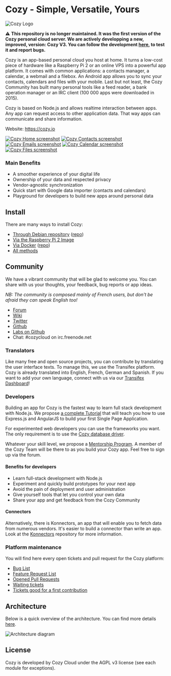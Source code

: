 # Cozy - Simple, Versatile, Yours

![Cozy Logo](https://raw.githubusercontent.com/cozy/cozy-setup/gh-pages/assets/images/happycloud.png)

:warning: __This repository is no longer maintained. It was the first version of the Cozy personal cloud server. We are actively developping a new, improved, version: Cozy V3. You can follow the development [here](https://github.com/cozy/cozy-stack), to test it and report bugs.__

Cozy is an app-based personal cloud you host at home. It turns a low-cost piece
of hardware like a Raspberry Pi 2 or an online VPS into a powerful app
platform. It comes with common applications: a contacts manager, a calendar, a
webmail and a filebox. An Android app allows you to sync your contacts,
calendars and files with your mobile. Last but not least, the Cozy Community
has built many personal tools like a feed reader, a bank operation
manager or an IRC client (100 000 apps were downloaded in 2015).

Cozy is based on Node.js and allows realtime interaction between apps. Any app
can request access to other application data. That way apps can communicate
and share information.

Website: https://cozy.io

[![Cozy Home screenshot](https://docs.cozy.io/assets/press/screenshots/home_th.png)](https://docs.cozy.io/assets/press/screenshots/home.png)
[![Cozy Contacts screenshot](https://docs.cozy.io/assets/press/screenshots/contacts_th.png)](https://docs.cozy.io/assets/press/screenshots/contacts.png)
[![Cozy Emails screenshot](https://docs.cozy.io/assets/press/screenshots/emails_th.png)](https://docs.cozy.io/assets/press/screenshots/emails.png)
[![Cozy Calendar screenshot](https://docs.cozy.io/assets/press/screenshots/calendar_th.png)](https://docs.cozy.io/assets/press/screenshots/calendar.png)
[![Cozy Files screenshot](https://docs.cozy.io/assets/press/screenshots/files_th.png)](https://docs.cozy.io/assets/press/screenshots/files.png)

### Main Benefits

* A smoother experience of your digital life
* Ownership of your data and respected privacy
* Vendor-agnostic synchronization
* Quick start with Google data importer (contacts and calendars)
* Playground for developers to build new apps around personal data


## Install

There are many ways to install Cozy:

* [Through Debian repository](https://docs.cozy.io/en/host/install/install-on-debian.html) ([repo](https://github.com/cozy/cozy-debian))
* [Via the Raspberry Pi 2 Image](https://docs.cozy.io/en/host/install/install-on-raspberry.html)
* [Via Docker](https://docs.cozy.io/en/host/install/install-on-docker.html) ([repo](https://github.com/cozy-labs/cozy-docker))
* [All methods](https://docs.cozy.io/en/host/install/)


## Community

We have a vibrant community that will be glad to welcome you. You can share
with us your thoughts, your feedback, bug reports or app ideas. 

*NB: The community is composed mainly of French users, but don't be afraid they
can speak English too!*

* [Forum](https://forum.cozy.io)
* [Wiki](https://github.com/cozy/cozy-setup/wiki)
* [Twitter](https://twitter.com/mycozycloud)
* [Github](https://github.com/cozy)
* [Labs on Github](https://github.com/cozy-labs)
* Chat: #cozycloud on irc.freenode.net


### Translators

Like many free and open source projects, you can contribute by translating 
the user interface texts. To manage this, we use the Transifex platform. Cozy
is already translated into English, French, German and Spanish. If you want to
add your own language, connect with us via our [Transifex
Dashboard](https://www.transifex.com/organization/cozy)!


### Developers

Building an app for Cozy is the fastest way to learn full stack development
with Node.js. We propose [a complete
Tutorial](https://dev.cozy.io/) that will teach you how to
use Express.js and AngularJS to build your first Single Page Application.

For experimented web developers you can use the frameworks you want. The only
requirement is to use the [Cozy database driver](https://github.com/cozy/cozydb).

Whatever your skill level, we propose a [Mentorship Program](https://forum.cozy.io/t/mentorship-program/529). 
A member of the Cozy Team will be there to as you build your Cozy app. Feel free to sign up via the forum.


#### Benefits for developers

* Learn full-stack development with Node.js
* Experiment and quickly build prototypes for your next app
* Avoid the pain of deployment and user administration
* Give yourself tools that let you control your own data
* Share your app and get feedback from the Cozy Community


#### Connectors

Alternatively, there is Konnectors, an app that will enable you to fetch data from numerous vendors. 
It's easier to build a connector than write an app. Look at the
[Konnectors](https://github.com/cozy-labs/konnectors) repository for more
information.


### Platform maintenance

You will find here every open tickets and pull request for the Cozy platform:

* [Bug List](https://github.com/issues?q=is%3Aopen+is%3Aissue+user%3Acozy+label%3Abug+-repo%3Acozy%2Ftodos+-repo%3Acozy%2Fnotes+-repo%3Acozy%2Fcozy-editor+)
* [Feature Request List](https://github.com/issues?q=is%3Aopen+is%3Aissue+user%3Acozy+label%3Aenhancement+-repo%3Acozy%2Ftodos+-repo%3Acozy%2Fnotes+-repo%3Acozy%2Fcozy-editor+)
* [Opened Pull Requests](https://github.com/pulls?user=cozy)
* [Waiting tickets](https://github.com/issues?q=is%3Aopen+is%3Aissue+user%3Acozy+no%3Alabel+-repo%3Acozy%2Fcozy-guidelines)
* [Tickets good for a first contribution](https://github.com/issues?utf8=%E2%9C%93&q=is%3Aopen+is%3Aissue+user%3Acozy+label%3A%22Good+For+First+Contribution%22+-repo%3Acozy%2Ftodos+-repo%3Acozy%2Fnotes+-repo%3Acozy%2Fcozy-editor+)


## Architecture

Below is a quick overview of the architecture. You can find more details 
[here](https://docs.cozy.io/en/hack/getting-started/architecture-overview.html).

![Architecture diagram](https://docs.cozy.io/assets/images/architecture-overview.svg)


## License

Cozy is developed by Cozy Cloud under the AGPL v3 license (see each module for
exceptions).

